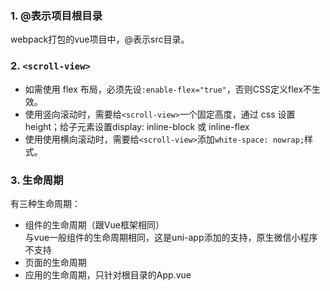 ### 1. @表示项目根目录  
webpack打包的vue项目中，@表示src目录。
### 2. `<scroll-view>`
- 如需使用 flex 布局，必须先设`:enable-flex="true"`，否则CSS定义flex不生效。
- 使用竖向滚动时，需要给`<scroll-view>`一个固定高度，通过 css 设置 height；给子元素设置display: inline-block 或 inline-flex
- 使用使用横向滚动时，需要给`<scroll-view>`添加`white-space: nowrap;`样式。
### 3. 生命周期
有三种生命周期：
-   组件的生命周期（跟Vue框架相同）  
  与vue一般组件的生命周期相同，这是uni-app添加的支持，原生微信小程序不支持
-   页面的生命周期
-   应用的生命周期，只针对根目录的App.vue